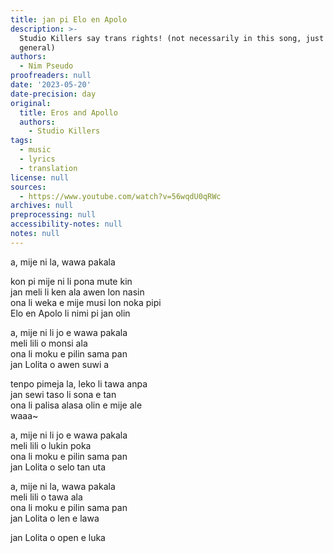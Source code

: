 ```yaml
---
title: jan pi Elo en Apolo
description: >-
  Studio Killers say trans rights! (not necessarily in this song, just in
  general)
authors:
  - Nim Pseudo
proofreaders: null
date: '2023-05-20'
date-precision: day
original:
  title: Eros and Apollo
  authors:
    - Studio Killers
tags:
  - music
  - lyrics
  - translation
license: null
sources:
  - https://www.youtube.com/watch?v=56wqdU0qRWc
archives: null
preprocessing: null
accessibility-notes: null
notes: null
---
```


a, mije ni la, wawa pakala

kon pi mije ni li pona mute kin  
jan meli li ken ala awen lon nasin  
ona li weka e mije musi lon noka pipi  
Elo en Apolo li nimi pi jan olin

a, mije ni li jo e wawa pakala  
meli lili o monsi ala  
ona li moku e pilin sama pan  
jan Lolita o awen suwi a

tenpo pimeja la, leko li tawa anpa  
jan sewi taso li sona e tan  
ona li palisa alasa olin e mije ale  
waaa~

a, mije ni li jo e wawa pakala  
meli lili o lukin poka  
ona li moku e pilin sama pan  
jan Lolita o selo tan uta

a, mije ni la, wawa pakala  
meli lili o tawa ala  
ona li moku e pilin sama pan  
jan Lolita o len e lawa

jan Lolita o open e luka

